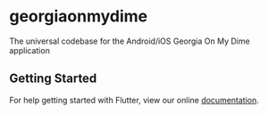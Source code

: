 # georgiaonmydime

The universal codebase for the Android&#x2F;iOS Georgia On My Dime application

## Getting Started

For help getting started with Flutter, view our online
[documentation](https://flutter.io/).
